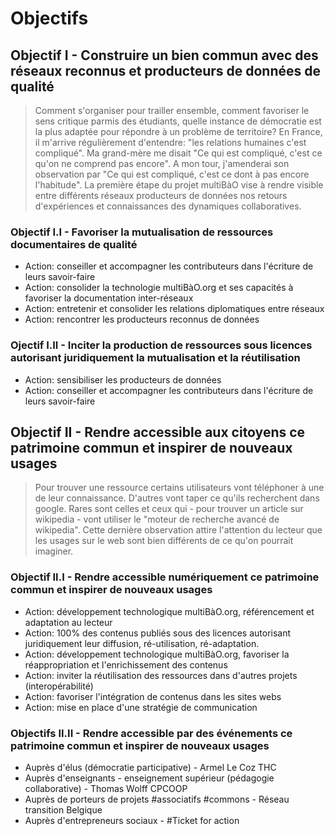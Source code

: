 # Objectifs 

## Objectif I - Construire un bien commun avec des réseaux reconnus et producteurs de données de qualité

> Comment s'organiser pour trailler ensemble, comment favoriser le sens critique parmis des étudiants, quelle instance de démocratie est la plus adaptée pour répondre à un problème de territoire? En France, il m'arrive régulièrement d'entendre: "les relations humaines c'est compliqué". Ma grand-mère me disait "Ce qui est compliqué, c'est ce qu'on ne comprend pas encore". A mon tour, j'amenderai son observation par "Ce qui est compliqué, c'est ce dont à pas encore l'habitude". La première étape du projet multiBàO vise à rendre visible entre différents réseaux producteurs de données nos retours d'expériences et connaissances des dynamiques collaboratives. 

### Objectif I.I - Favoriser la mutualisation de ressources documentaires de qualité
  
* Action: conseiller et accompagner les contributeurs dans l'écriture de leurs savoir-faire
* Action: consolider la technologie multiBàO.org et ses capacités à favoriser la documentation inter-réseaux
* Action: entretenir et consolider les relations diplomatiques entre réseaux
* Action: rencontrer les producteurs reconnus de données

### Ojectif I.II - Inciter la production de ressources sous licences autorisant juridiquement la mutualisation et la réutilisation

* Action: sensibiliser les producteurs de données
* Action: conseiller et accompagner les contributeurs dans l'écriture de leurs savoir-faire

## Objectif II - Rendre accessible aux citoyens ce patrimoine commun et inspirer de nouveaux usages

> Pour trouver une ressource certains utilisateurs vont téléphoner à une de leur connaissance. D'autres vont taper ce qu'ils recherchent dans google. Rares sont celles et ceux qui - pour trouver un article sur wikipedia - vont utiliser le "moteur de recherche avancé de wikipedia". Cette dernière observation attire l'attention du lecteur que les usages sur le web sont bien différents de ce qu'on pourrait imaginer. 

### Objectif II.I - Rendre accessible numériquement ce patrimoine commun et inspirer de nouveaux usages

* Action: développement technologique multiBàO.org, référencement et adaptation au lecteur
* Action: 100% des contenus publiés sous des licences autorisant juridiquement leur diffusion, ré-utilisation, ré-adaptation. 
* Action: développement technologique multiBàO.org, favoriser la réappropriation et l'enrichissement des contenus
* Action: inviter la réutilisation des ressources dans d'autres projets (interopérabilité)
* Action: favoriser l'intégration de contenus dans les sites webs
* Action: mise en place d'une stratégie de communication

### Objectifs II.II - Rendre accessible par des événements ce patrimoine commun et inspirer de nouveaux usages 

* Auprès d'élus (démocratie participative) - Armel Le Coz  THC
* Auprès d'enseignants - enseignement supérieur (pédagogie collaborative) - Thomas Wolff CPCOOP
* Auprès de porteurs de projets #associatifs #commons - Réseau transition Belgique
* Auprès d'entrepreneurs sociaux - #Ticket for action


